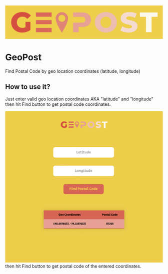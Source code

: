 ![GeoPost](static/geo_post_logo.png)
# GeoPost

Find Postal Code by geo location coordinates (latitude, longitude)

## How to use it?
Just enter valid geo location coordinates AKA "latitude" and "longitude"
then hit Find button to get postal code coordinates.

![Demo](static/demo.png)
then hit Find button to get postal code of the entered coordinates.
